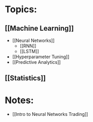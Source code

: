 
# Topics:
## [[Machine Learning]]
- [[Neural Networks]]
	- [[RNN]]
	- [[LSTM]]
- [[Hyperparameter Tuning]]
- [[Predictive Analytics]]


## [[Statistics]]

# Notes:
- [[Intro to Neural Networks Trading]]